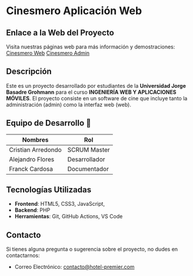 # Cinesmero Aplicación Web
## Enlace a la Web del Proyecto 

Visita nuestras páginas web para más información y demostraciones:
[Cinesmero Web](http://cinesmero.unaux.com/)
[Cinesmero Admin](http://cinesmero.unaux.com/vbackend/)


## Descripción

Este es un proyecto desarrollado por estudiantes de la **Universidad Jorge Basadre Grohmann** para el curso **INGENIERÍA WEB Y APLICACIONES MÓVILES**. El proyecto consiste en un software de cine que incluye tanto la administración (admin) como la interfaz web (web).


## Equipo de Desarrollo 🛄

| Nombres      | Rol                    | 
|-----------------------------|------------------------|
| Cristian Arredondo             | SCRUM Master        | 
| Alejandro Flores            | Desarrollador        | 
| Franck Cardosa            | Documentador          | 

## Tecnologías Utilizadas

- **Frontend**: HTML5, CSS3, JavaScript, 
- **Backend**: PHP
- **Herramientas**: Git, GitHub Actions, VS Code



## Contacto

Si tienes alguna pregunta o sugerencia sobre el proyecto, no dudes en contactarnos:

- Correo Electrónico: [contacto@hotel-premier.com](mailto:contacto@hotel-premier.com)
